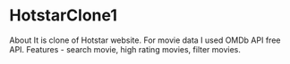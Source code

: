 # HotstarClone1
About It is clone of Hotstar website. For movie data I used OMDb API free API. Features - search movie, high rating movies, filter movies.
